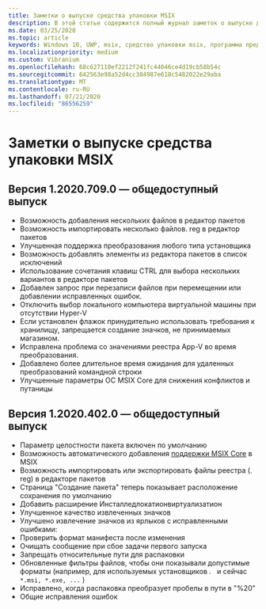 ```yaml
---
title: Заметки о выпуске средства упаковки MSIX
description: В этой статье содержится полный журнал заметок о выпуске для различных версий средства упаковки MSIX.
ms.date: 03/25/2020
ms.topic: article
keywords: Windows 10, UWP, msix, средство упаковки msix, программа предварительной оценки
ms.localizationpriority: medium
ms.custom: Vibranium
ms.openlocfilehash: 68c627110ef2212f241fc44046ce4d19cb58b54c
ms.sourcegitcommit: 642563e98a52d4cc384987e618c5482022e29aba
ms.translationtype: MT
ms.contentlocale: ru-RU
ms.lasthandoff: 07/21/2020
ms.locfileid: "86556259"
---
```

# <a name="release-notes-for-the-msix-packaging-tool"></a>Заметки о выпуске средства упаковки MSIX

## <a name="version-120207090---public-release"></a>Версия 1.2020.709.0 — общедоступный выпуск
- Возможность добавления нескольких файлов в редактор пакетов
- Возможность импортировать несколько файлов. reg в редактор пакетов
- Улучшенная поддержка преобразования любого типа установщика
- Возможность добавлять элементы из редактора пакетов в список исключений
- Использование сочетания клавиш CTRL для выбора нескольких вариантов в редакторе пакетов
- Добавлен запрос при перезаписи файлов при перемещении или добавлении исправленных ошибок.
- Отключить выбор локального компьютера виртуальной машины при отсутствии Hyper-V
- Если установлен флажок принудительно использовать требования к хранилищу, запрещается создание значков, не принимаемых магазином.
- Исправлена проблема со значениями реестра App-V во время преобразования.
- Добавлено более длительное время ожидания для удаленных преобразований командной строки
- Улучшенные параметры ОС MSIX Core для снижения конфликтов и путаницы

## <a name="version-120204020---public-release"></a>Версия 1.2020.402.0 — общедоступный выпуск
- Параметр целостности пакета включен по умолчанию
- Возможность автоматического добавления [поддержки MSIX Core](../../msix-core/msixcore.md) в MSIX
- Возможность импортировать или экспортировать файлы реестра (. reg) в редакторе пакетов
- Страница "Создание пакета" теперь показывает расположение сохранения по умолчанию
- Добавить расширение Инсталледлокатионвиртуализатион
- Улучшенное качество извлеченных значков
- Улучшено извлечение значков из ярлыков с исправленными ошибками:
- Проверить формат манифеста после изменения 
- Очищать сообщение при сбое задачи первого запуска 
- Запрещать относительные пути для распаковки 
- Обновленные фильтры файлов, чтобы они показывали допустимые форматы (например, для используемых установщиков *.*   и сейчас `*.msi, *.exe, ...` ) 
- Исправлено, когда распаковка преобразует пробелы в пути в "%20"
- Общие исправления ошибок

